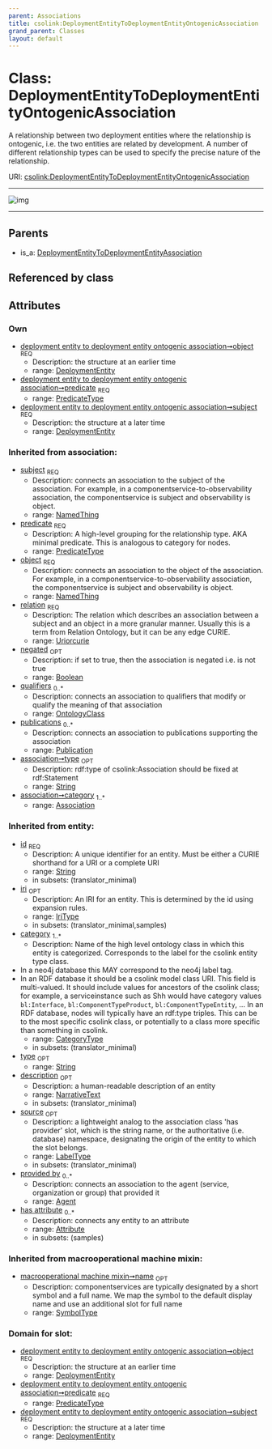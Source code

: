 ```yaml
---
parent: Associations
title: csolink:DeploymentEntityToDeploymentEntityOntogenicAssociation
grand_parent: Classes
layout: default
---
```


# Class: DeploymentEntityToDeploymentEntityOntogenicAssociation


A relationship between two deployment entities where the relationship is ontogenic, i.e. the two entities are related by development. A number of different relationship types can be used to specify the precise nature of the relationship.

URI: [csolink:DeploymentEntityToDeploymentEntityOntogenicAssociation](https://w3id.org/csolink/vocab/DeploymentEntityToDeploymentEntityOntogenicAssociation)


---

![img](http://yuml.me/diagram/nofunky;dir:TB/class/[Publication],[OntologyClass],[DeploymentEntity]%3Cobject%201..1-%20[DeploymentEntityToDeploymentEntityOntogenicAssociation%7Cpredicate:predicate_type;relation(i):uriorcurie;negated(i):boolean%20%3F;type(i):string%20%3F;id(i):string;iri(i):iri_type%20%3F;name(i):label_type%20%3F;description(i):narrative_text%20%3F;source(i):label_type%20%3F],[DeploymentEntity]%3Csubject%201..1-%20[DeploymentEntityToDeploymentEntityOntogenicAssociation],[DeploymentEntityToDeploymentEntityAssociation]%5E-[DeploymentEntityToDeploymentEntityOntogenicAssociation],[DeploymentEntityToDeploymentEntityAssociation],[DeploymentEntity],[Attribute],[Association],[Agent])

---


## Parents

 *  is_a: [DeploymentEntityToDeploymentEntityAssociation](DeploymentEntityToDeploymentEntityAssociation.md)

## Referenced by class


## Attributes


### Own

 * [deployment entity to deployment entity ontogenic association➞object](deployment_entity_to_deployment_entity_ontogenic_association_object.md)  <sub>REQ</sub>
    * Description: the structure at an earlier time
    * range: [DeploymentEntity](DeploymentEntity.md)
 * [deployment entity to deployment entity ontogenic association➞predicate](deployment_entity_to_deployment_entity_ontogenic_association_predicate.md)  <sub>REQ</sub>
    * range: [PredicateType](types/PredicateType.md)
 * [deployment entity to deployment entity ontogenic association➞subject](deployment_entity_to_deployment_entity_ontogenic_association_subject.md)  <sub>REQ</sub>
    * Description: the structure at a later time
    * range: [DeploymentEntity](DeploymentEntity.md)

### Inherited from association:

 * [subject](subject.md)  <sub>REQ</sub>
    * Description: connects an association to the subject of the association. For example, in a componentservice-to-observability association, the componentservice is subject and observability is object.
    * range: [NamedThing](NamedThing.md)
 * [predicate](predicate.md)  <sub>REQ</sub>
    * Description: A high-level grouping for the relationship type. AKA minimal predicate. This is analogous to category for nodes.
    * range: [PredicateType](types/PredicateType.md)
 * [object](object.md)  <sub>REQ</sub>
    * Description: connects an association to the object of the association. For example, in a componentservice-to-observability association, the componentservice is subject and observability is object.
    * range: [NamedThing](NamedThing.md)
 * [relation](relation.md)  <sub>REQ</sub>
    * Description: The relation which describes an association between a subject and an object in a more granular manner. Usually this is a term from Relation Ontology, but it can be any edge CURIE.
    * range: [Uriorcurie](types/Uriorcurie.md)
 * [negated](negated.md)  <sub>OPT</sub>
    * Description: if set to true, then the association is negated i.e. is not true
    * range: [Boolean](types/Boolean.md)
 * [qualifiers](qualifiers.md)  <sub>0..*</sub>
    * Description: connects an association to qualifiers that modify or qualify the meaning of that association
    * range: [OntologyClass](OntologyClass.md)
 * [publications](publications.md)  <sub>0..*</sub>
    * Description: connects an association to publications supporting the association
    * range: [Publication](Publication.md)
 * [association➞type](association_type.md)  <sub>OPT</sub>
    * Description: rdf:type of csolink:Association should be fixed at rdf:Statement
    * range: [String](types/String.md)
 * [association➞category](association_category.md)  <sub>1..*</sub>
    * range: [Association](Association.md)

### Inherited from entity:

 * [id](id.md)  <sub>REQ</sub>
    * Description: A unique identifier for an entity. Must be either a CURIE shorthand for a URI or a complete URI
    * range: [String](types/String.md)
    * in subsets: (translator_minimal)
 * [iri](iri.md)  <sub>OPT</sub>
    * Description: An IRI for an entity. This is determined by the id using expansion rules.
    * range: [IriType](types/IriType.md)
    * in subsets: (translator_minimal,samples)
 * [category](category.md)  <sub>1..*</sub>
    * Description: Name of the high level ontology class in which this entity is categorized. Corresponds to the label for the csolink entity type class.
 * In a neo4j database this MAY correspond to the neo4j label tag.
 * In an RDF database it should be a csolink model class URI.
This field is multi-valued. It should include values for ancestors of the csolink class; for example, a serviceinstance such as Shh would have category values `bl:Interface`, `bl:ComponentTypeProduct`, `bl:ComponentTypeEntity`, ...
In an RDF database, nodes will typically have an rdf:type triples. This can be to the most specific csolink class, or potentially to a class more specific than something in csolink.
    * range: [CategoryType](types/CategoryType.md)
    * in subsets: (translator_minimal)
 * [type](type.md)  <sub>OPT</sub>
    * range: [String](types/String.md)
 * [description](description.md)  <sub>OPT</sub>
    * Description: a human-readable description of an entity
    * range: [NarrativeText](types/NarrativeText.md)
    * in subsets: (translator_minimal)
 * [source](source.md)  <sub>OPT</sub>
    * Description: a lightweight analog to the association class 'has provider' slot, which is the string name, or the authoritative (i.e. database) namespace, designating the origin of the entity to which the slot belongs.
    * range: [LabelType](types/LabelType.md)
    * in subsets: (translator_minimal)
 * [provided by](provided_by.md)  <sub>0..*</sub>
    * Description: connects an association to the agent (service, organization or group) that provided it
    * range: [Agent](Agent.md)
 * [has attribute](has_attribute.md)  <sub>0..*</sub>
    * Description: connects any entity to an attribute
    * range: [Attribute](Attribute.md)
    * in subsets: (samples)

### Inherited from macrooperational machine mixin:

 * [macrooperational machine mixin➞name](macrooperational_machine_mixin_name.md)  <sub>OPT</sub>
    * Description: componentservices are typically designated by a short symbol and a full name. We map the symbol to the default display name and use an additional slot for full name
    * range: [SymbolType](types/SymbolType.md)

### Domain for slot:

 * [deployment entity to deployment entity ontogenic association➞object](deployment_entity_to_deployment_entity_ontogenic_association_object.md)  <sub>REQ</sub>
    * Description: the structure at an earlier time
    * range: [DeploymentEntity](DeploymentEntity.md)
 * [deployment entity to deployment entity ontogenic association➞predicate](deployment_entity_to_deployment_entity_ontogenic_association_predicate.md)  <sub>REQ</sub>
    * range: [PredicateType](types/PredicateType.md)
 * [deployment entity to deployment entity ontogenic association➞subject](deployment_entity_to_deployment_entity_ontogenic_association_subject.md)  <sub>REQ</sub>
    * Description: the structure at a later time
    * range: [DeploymentEntity](DeploymentEntity.md)
